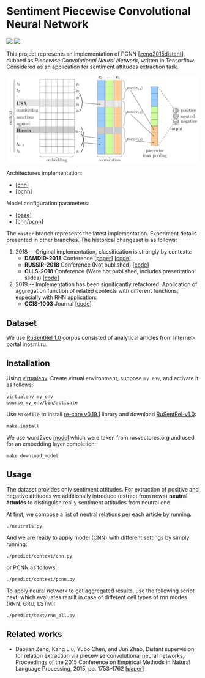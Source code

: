 # Sentiment Piecewise Convolutional Neural Network
![](https://img.shields.io/badge/Python-2.7-brightgreen.svg)
![](https://img.shields.io/badge/TensorFlow-1.4.1-yellowgreen.svg)

This project represents an implementation of PCNN [[zeng2015distant](http://www.aclweb.org/anthology/D15-1203)], dubbed as
*Piecewise Convolutional Neural Network*, written in Tensorflow.
Considered as an application for sentiment attitudes extraction task.

![alt text](docs/pcnn.png)

Architectures implementation:
* [[cnn](networks/context/architectures/cnn.py)]
* [[pcnn](networks/context/architectures/pcnn.py)]

Model configuration parameters:
* [[base](networks/context/configurations/base.py)]
* [[cnn/pcnn](networks/context/configurations/cnn.py)]

The ```master``` branch represents the latest implementation.
Experiment details presented in other branches.
The historical changeset is as follows:
1. 2018 -- Original implementation, classification is strongly by contexts:
    * **DAMDID-2018** Conference [[paper](http://ceur-ws.org/Vol-2277/paper33.pdf)] 
        [[code](https://github.com/nicolay-r/sentiment-pcnn/tree/damdid-2018)]
    * **RUSSIR-2018** Conference (Not published)
        [[code](https://github.com/nicolay-r/sentiment-pcnn/tree/russir-2018)]
    * **CLLS-2018** Conference (Were not published, includes presentation slides)
        [[code](https://github.com/nicolay-r/sentiment-pcnn/tree/clls-2018)]
1. 2019 -- Implementation has been significantly refactored. Application of aggregation function of related contexts with different functions, especially with RNN application:
    * **CCIS-1003** Journal
        [[code](https://github.com/nicolay-r/sentiment-pcnn/tree/ccis-2019)]


Dataset
-------
We use [RuSentRel 1.0](https://github.com/nicolay-r/RuSentRel/tree/v1.0/)
corpus consisted of analytical articles from Internet-portal
inosmi.ru.

Installation
------------

Using [virtualenv](https://www.pythoncentral.io/how-to-install-virtualenv-python/).
Create virtual environment, suppose `my_env`, and activate it as follows:
```
virtualenv my_env
source my_env/bin/activate
```

Use `Makefile` to install
[re-core v0.19.1](https://github.com/nicolay-r/sentiment-erc-core/tree/release_19_1) library and download
[RuSentRel-v1.0](https://github.com/nicolay-r/RuSentRel/tree/v1.0/):
```
make install
```

We use word2vec
[model](http://rusvectores.org/static/models/rusvectores2/news_mystem_skipgram_1000_20_2015.bin.gz)
which were taken from rusvectores.org and used for an embedding layer completion:
```
make download_model
```

Usage
-----
The dataset provides only sentiment attitudes.
For extraction of positive and negative attitudes we additionally introduce
(extract from news) **neutral attudes** to distinguish really sentiment
attitudes from neutral one.

At first, we compose a list of neutral relations per each article by running:
```
./neutrals.py
```
And we are ready to apply model (CNN) with different settings by simply running:
```
./predict/context/cnn.py
```
or PCNN as follows:
```
./predict/context/pcnn.py
```

To apply neural network to get aggregated results, use the following script next,
which evaluates result in case of different cell types of rnn modes (RNN, GRU, LSTM):
```
./predict/text/rnn_all.py
```

Related works
-------------
* Daojian Zeng, Kang Liu, Yubo Chen, and Jun Zhao, Distant
supervision for relation extraction via piecewise convolutional
neural networks, Proceedings of the 2015 Conference on
Empirical Methods in Natural Language Processing, 2015,
pp. 1753–1762
[[paper](http://www.aclweb.org/anthology/D15-1203)]
